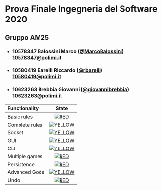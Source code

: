 # Prova Finale Ingegneria del Software 2020

## Gruppo AM25


- ###   10578347    Balossini Marco ([@MarcoBalossini](https://github.com/MarcoBalossini))<br>10578347@polimi.it
- ###   10580419    Barelli Riccardo ([@rbarelli](https://github.com/rbarelli))<br>10580419@polimi.it
- ###   10623263    Brebbia Giovanni ([@giovannibrebbia](https://github.com/giovannibrebbia))<br>10623263@polimi.it

| Functionality | State |
|:-----------------------|:------------------------------------:|
| Basic rules | [![RED](https://placehold.it/15/ffdd00/ffdd00)](#) |
| Complete rules | [![YELLOW](https://placehold.it/15/ffdd00/ffdd00)](#) |
| Socket | [![YELLOW](https://placehold.it/15/ffdd00/ffdd00)](#) |
| GUI | [![YELLOW](https://placehold.it/15/ffdd00/ffdd00)](#) |
| CLI | [![YELLOW](https://placehold.it/15/ffdd00/ffdd00)](#) |
| Multiple games | [![RED](https://placehold.it/15/f03c15/f03c15)](#) |
| Persistence | [![RED](https://placehold.it/15/f03c15/f03c15)](#) |
| Advanced Gods | [![YELLOW](https://placehold.it/15/ffdd00/ffdd00)](#) |
| Undo | [![RED](https://placehold.it/15/f03c15/f03c15)](#) |

<!--
[![RED](https://placehold.it/15/f03c15/f03c15)](#)
[![YELLOW](https://placehold.it/15/ffdd00/ffdd00)](#)
[![GREEN](https://placehold.it/15/44bb44/44bb44)](#)
-->